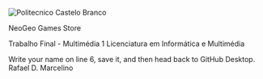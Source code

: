 ![Politecnico Castelo Branco](https://github.com/user-attachments/assets/eca8ea69-59b3-4ed8-8053-9c58630053fb)

NeoGeo Games Store

Trabalho Final - Multimédia 1
Licenciatura em Informática e Multimédia

Write your name on line 6, save it, and then head back to GitHub Desktop.
Rafael D. Marcelino
